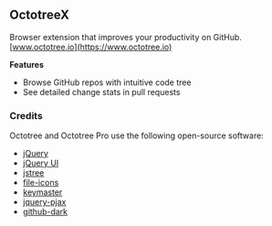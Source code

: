 ## OctotreeX

Browser extension that improves your productivity on GitHub. [www.octotree.io](https://www.octotree.io)

**Features**

- Browse GitHub repos with intuitive code tree
- See detailed change stats in pull requests


### Credits

Octotree and Octotree Pro use the following open-source software:

- [jQuery](https://github.com/jquery/jquery)
- [jQuery UI](https://github.com/jquery/jquery-ui)
- [jstree](https://github.com/vakata/jstree)
- [file-icons](https://github.com/file-icons/atom)
- [keymaster](https://github.com/madrobby/keymaster)
- [jquery-pjax](https://github.com/defunkt/jquery-pjax)
- [github-dark](https://github.com/StylishThemes/GitHub-Dark)
